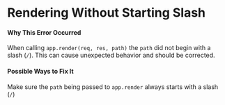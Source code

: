 # Rendering Without Starting Slash

#### Why This Error Occurred

When calling `app.render(req, res, path)` the `path` did not begin with a slash (`/`). This can cause unexpected behavior and should be corrected.

#### Possible Ways to Fix It

Make sure the `path` being passed to `app.render` always starts with a slash (`/`)
